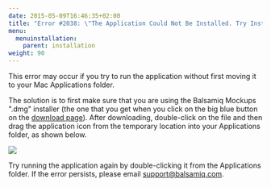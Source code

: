 ```yaml
---
date: 2015-05-09T16:46:35+02:00
title: "Error #2038: \"The Application Could Not Be Installed. Try Installing It Again. If the Problem Persists, Contact the Application Author.\""
menu:
  menuinstallation:
    parent: installation
weight: 90
---
```

This error may occur if you try to run the application without first moving it to your Mac Applications folder.

The solution is to first make sure that you are using the Balsamiq Mockups ".dmg" installer (the one that you get when you click on the big blue button on the [download page](https://balsamiq.com/download/)). After downloading, double-click on the file and then drag the application icon from the temporary location into your Applications folder, as shown below.

![](https://media.balsamiq.com/img/support/installation/move-application.png)

Try running the application again by double-clicking it from the Applications folder. If the error persists, please email [support@balsamiq.com](mailto:support@balsamiq.com).
